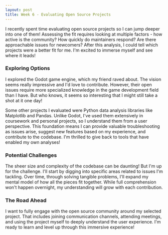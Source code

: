 ```yaml
---
layout: post
title: Week 6 - Evaluating Open Source Projects
---
```


I recently spent time evaluating open source projects so I can jump deeper into one of them! Assessing the fit requires looking at multiple factors - how active is the community? How quickly do maintainers respond? Are there approachable issues for newcomers? After this analysis, I could tell which projects were a better fit for me. I'm excited to immerse myself and see where it leads!

### Exploring Options
I explored the Godot game engine, which my friend raved about. The vision seems really impressive and I'd love to contribute. However, their open issues require more specialized knowledge in the game development field than I have. But who knows, it seems so interesting that I might still take a shot at it one day! 

<!--more-->

Some other projects I evaluated were  Python data analysis libraries like Matplotlib and Pandas. Unlike Godot, I've used them extensively in coursework and personal projects, so I understand them from a user perspective. This foundation means I can provide valuable troubleshooting as issues arise, suggest new features based on my experience, and contribute to the codebase. I'm thrilled to give back to tools that have enabled my own analyses!

### Potential Challenges
The sheer size and complexity of the codebase can be daunting! But I'm up for the challenge. I'll start by digging into specific areas related to issues I'm tackling. Over time, through solving tangible problems, I'll expand my mental model of how all the pieces fit together. While full comprehension won't happen overnight, my understanding will grow with each contribution.

### The Road Ahead
I want to fully engage with the open source community around my selected project. That includes joining communication channels, attending meetings, and using the project myself to deeply understand the user experience. I'm ready to learn and level up through this immersive experience!